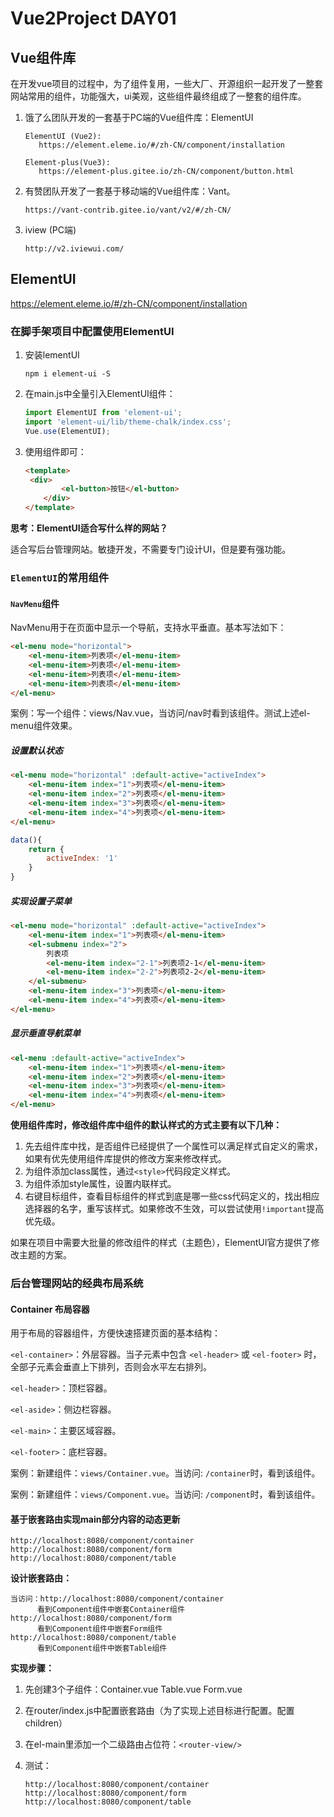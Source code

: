 # Vue2Project DAY01

## Vue组件库

在开发vue项目的过程中，为了组件复用，一些大厂、开源组织一起开发了一整套网站常用的组件，功能强大，ui美观，这些组件最终组成了一整套的组件库。

1. 饿了么团队开发的一套基于PC端的Vue组件库：ElementUI

   ```
   ElementUI (Vue2): 
      https://element.eleme.io/#/zh-CN/component/installation 
      
   Element-plus(Vue3):
      https://element-plus.gitee.io/zh-CN/component/button.html
   ```

2. 有赞团队开发了一套基于移动端的Vue组件库：Vant。

   ```
   https://vant-contrib.gitee.io/vant/v2/#/zh-CN/
   ```

3. iview (PC端)

   ```
   http://v2.iviewui.com/
   ```


## ElementUI

https://element.eleme.io/#/zh-CN/component/installation 

### 在脚手架项目中配置使用ElementUI

1. 安装lementUI

   ```shell
   npm i element-ui -S
   ```

2. 在main.js中全量引入ElementUI组件：

   ```javascript
   import ElementUI from 'element-ui';
   import 'element-ui/lib/theme-chalk/index.css';
   Vue.use(ElementUI);
   ```

3. 使用组件即可：

   ```html
   <template>
   	<div>
           <el-button>按钮</el-button>
       </div>
   </template>
   ```

**思考：ElementUI适合写什么样的网站？**

适合写后台管理网站。敏捷开发，不需要专门设计UI，但是要有强功能。



### `ElementUI`的常用组件

#### `NavMenu`组件

NavMenu用于在页面中显示一个导航，支持水平垂直。基本写法如下：

```html
<el-menu mode="horizontal">
	<el-menu-item>列表项</el-menu-item>
	<el-menu-item>列表项</el-menu-item>
	<el-menu-item>列表项</el-menu-item>
	<el-menu-item>列表项</el-menu-item>
</el-menu>
```

案例：写一个组件：views/Nav.vue，当访问/nav时看到该组件。测试上述el-menu组件效果。



##### 设置默认状态

```html
<el-menu mode="horizontal" :default-active="activeIndex">
	<el-menu-item index="1">列表项</el-menu-item>
	<el-menu-item index="2">列表项</el-menu-item>
	<el-menu-item index="3">列表项</el-menu-item>
	<el-menu-item index="4">列表项</el-menu-item>
</el-menu>
```

```javascript
data(){
    return {
        activeIndex: '1'
    }
}
```



##### 实现设置子菜单

```html
<el-menu mode="horizontal" :default-active="activeIndex">
	<el-menu-item index="1">列表项</el-menu-item>
	<el-submenu index="2">
        列表项
        <el-menu-item index="2-1">列表项2-1</el-menu-item>
        <el-menu-item index="2-2">列表项2-2</el-menu-item>
	</el-submenu>
	<el-menu-item index="3">列表项</el-menu-item>
	<el-menu-item index="4">列表项</el-menu-item>
</el-menu>
```



##### 显示垂直导航菜单

```html
<el-menu :default-active="activeIndex">
	<el-menu-item index="1">列表项</el-menu-item>
	<el-menu-item index="2">列表项</el-menu-item>
	<el-menu-item index="3">列表项</el-menu-item>
	<el-menu-item index="4">列表项</el-menu-item>
</el-menu>
```



**使用组件库时，修改组件库中组件的默认样式的方式主要有以下几种：**

1. 先去组件库中找，是否组件已经提供了一个属性可以满足样式自定义的需求，如果有优先使用组件库提供的修改方案来修改样式。
2. 为组件添加class属性，通过`<style>`代码段定义样式。
3. 为组件添加style属性，设置内联样式。
4. 右键目标组件，查看目标组件的样式到底是哪一些css代码定义的，找出相应选择器的名字，重写该样式。如果修改不生效，可以尝试使用`!important`提高优先级。

如果在项目中需要大批量的修改组件的样式（主题色），ElementUI官方提供了修改主题的方案。

### 后台管理网站的经典布局系统

####  Container 布局容器

用于布局的容器组件，方便快速搭建页面的基本结构：

`<el-container>`：外层容器。当子元素中包含 `<el-header>` 或 `<el-footer>` 时，全部子元素会垂直上下排列，否则会水平左右排列。

`<el-header>`：顶栏容器。

`<el-aside>`：侧边栏容器。

`<el-main>`：主要区域容器。

`<el-footer>`：底栏容器。



案例：新建组件：`views/Container.vue`。当访问: `/container`时，看到该组件。

案例：新建组件：`views/Component.vue`。当访问: `/component`时，看到该组件。



#### 基于嵌套路由实现main部分内容的动态更新

```
http://localhost:8080/component/container
http://localhost:8080/component/form
http://localhost:8080/component/table
```

**设计嵌套路由：**

```
当访问：http://localhost:8080/component/container
      看到Component组件中嵌套Container组件
http://localhost:8080/component/form
      看到Component组件中嵌套Form组件
http://localhost:8080/component/table
      看到Component组件中嵌套Table组件
```

**实现步骤：**

1. 先创建3个子组件：Container.vue    Table.vue     Form.vue  

2. 在router/index.js中配置嵌套路由（为了实现上述目标进行配置。配置children）

3. 在el-main里添加一个二级路由占位符：`<router-view/>`

4. 测试：

   ```
   http://localhost:8080/component/container
   http://localhost:8080/component/form
   http://localhost:8080/component/table
   ```


















